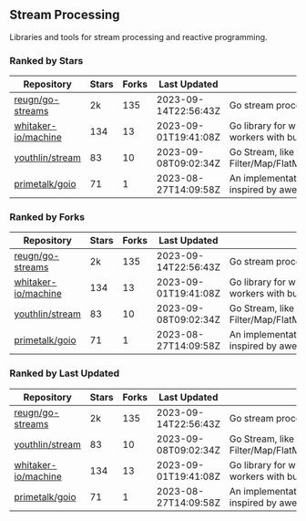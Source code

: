 ## Stream Processing

Libraries and tools for stream processing and reactive programming.

### Ranked by Stars

| Repository | Stars | Forks | Last Updated | Description | 
|------------|-------|-------|--------------|-------------|
| [reugn/go-streams](https://github.com/reugn/go-streams) | 2k | 135 | 2023-09-14T22:56:43Z |  Go stream processing library. |
| [whitaker-io/machine](https://github.com/whitaker-io/machine) | 134 | 13 | 2023-09-01T19:41:08Z |  Go library for writing and generating stream workers with built in metrics and traceability. |
| [youthlin/stream](https://github.com/youthlin/stream) | 83 | 10 | 2023-09-08T09:02:34Z |  Go Stream, like Java 8 Stream: Filter/Map/FlatMap/Peek/Sorted/ForEach/Reduce... |
| [primetalk/goio](https://github.com/primetalk/goio) | 71 | 1 | 2023-08-27T14:09:58Z |  An implementation of IO, Stream, Fiber for Golang, inspired by awesome Scala libraries cats and fs2. |

### Ranked by Forks

| Repository | Stars | Forks | Last Updated | Description | 
|------------|-------|-------|--------------|-------------|
| [reugn/go-streams](https://github.com/reugn/go-streams) | 2k | 135 | 2023-09-14T22:56:43Z |  Go stream processing library. |
| [whitaker-io/machine](https://github.com/whitaker-io/machine) | 134 | 13 | 2023-09-01T19:41:08Z |  Go library for writing and generating stream workers with built in metrics and traceability. |
| [youthlin/stream](https://github.com/youthlin/stream) | 83 | 10 | 2023-09-08T09:02:34Z |  Go Stream, like Java 8 Stream: Filter/Map/FlatMap/Peek/Sorted/ForEach/Reduce... |
| [primetalk/goio](https://github.com/primetalk/goio) | 71 | 1 | 2023-08-27T14:09:58Z |  An implementation of IO, Stream, Fiber for Golang, inspired by awesome Scala libraries cats and fs2. |

### Ranked by Last Updated

| Repository | Stars | Forks | Last Updated | Description | 
|------------|-------|-------|--------------|-------------|
| [reugn/go-streams](https://github.com/reugn/go-streams) | 2k | 135 | 2023-09-14T22:56:43Z |  Go stream processing library. |
| [youthlin/stream](https://github.com/youthlin/stream) | 83 | 10 | 2023-09-08T09:02:34Z |  Go Stream, like Java 8 Stream: Filter/Map/FlatMap/Peek/Sorted/ForEach/Reduce... |
| [whitaker-io/machine](https://github.com/whitaker-io/machine) | 134 | 13 | 2023-09-01T19:41:08Z |  Go library for writing and generating stream workers with built in metrics and traceability. |
| [primetalk/goio](https://github.com/primetalk/goio) | 71 | 1 | 2023-08-27T14:09:58Z |  An implementation of IO, Stream, Fiber for Golang, inspired by awesome Scala libraries cats and fs2. |

